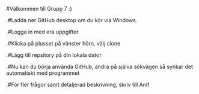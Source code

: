 ﻿#Välkommen till Grupp 7 :)

.#Ladda ner GitHub desktop om du kör via Windows.

.#Logga in med era uppgifter 

.#Klicka på plusset på vänster hörn, välj clone

.#Lägg till repsitory på din lokala dator

.#Nu kan du börja använda GitHub, ändra på själva sökvägen så synkar det automatiskt med programmet

.#För fler frågor samt detaljerad beskrivning, skriv till Anif


